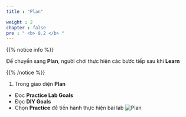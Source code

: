 ```yaml
---
title : "Plan"

weight : 2
chapter : false
pre : " <b> 8.2 </b> "
---
```


{{% notice info %}}

Để chuyển sang **Plan**, người chơi thực hiện các bước tiếp sau khi **Learn**

{{% /notice %}}

1. Trong giao diện **Plan**

- Đoc **Practice Lab Goals**
- Đọc **DIY Goals**
- Chọn **Practice** để tiến hành thực hiện bài lab
![Plan](/images/8-awspricingcalculator/8.2-plan/1-plan.png?width=90pc)